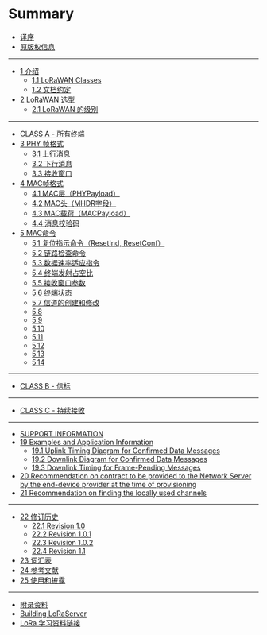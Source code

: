 # Summary

* [译序](README.md)
* [原版权信息](Copyright.md)
<!-- * [目录](Summary-Detail.md) -->

----

* [1 介绍](contents/ch01/README.md)
    * [1.1 LoRaWAN Classes](contents/ch01/1.1.md)
    * [1.2 文档约定](contents/ch01/1.2.md)
* [2 LoRaWAN 选型](contents/ch02/README.md)
    * [2.1 LoRaWAN 的级别](contents/ch02/2.1.md)

----

* [CLASS A - 所有终端](contents/CLASS-A.md)
* [3 PHY 帧格式](contents/ch03/README.md)
    * [3.1 上行消息](contents/ch03/3.1.md)
    * [3.2 下行消息](contents/ch03/3.2.md)
    * [3.3 接收窗口](contents/ch03/3.3.md)
* [4 MAC帧格式](contents/ch04/README.md)
    * [4.1 MAC层（PHYPayload）](contents/ch04/4.1.md)
    * [4.2 MAC头（MHDR字段）](contents/ch04/4.2.md)
    * [4.3 MAC载荷（MACPayload）](contents/ch04/4.3.md)
    * [4.4 消息校验码](contents/ch04/4.4.md) 
* [5 MAC命令](contents/ch05/README.md)
    * [5.1 复位指示命令（ResetInd, ResetConf）](contents/ch05/5.1.md) 
    * [5.2 链路检查命令](contents/ch05/5.2.md)
    * [5.3 数据速率适应指令](contents/ch05/5.3.md)
    * [5.4 终端发射占空比](contents/ch05/5.4.md)
    * [5.5 接收窗口参数](contents/ch05/5.5.md)
    * [5.6 终端状态](contents/ch05/5.6.md)
    * [5.7 信道的创建和修改](contents/ch05/5.7.md)
    * [5.8](contents/ch05/5.8.md)
    * [5.9](contents/ch05/5.9.md)
    * [5.10](contents/ch05/5.10.md)
    * [5.11](contents/ch05/5.11.md)
    * [5.12](contents/ch05/5.12.md)
    * [5.13](contents/ch05/5.13.md)
    * [5.14](contents/ch05/5.14.md) 

<!--
* [6 终端激活](contents/ch06/README.md)
* [7 重传退避](contents/ch07/README.md)
-->

----

* [CLASS B - 信标](contents/CLASS-B.md)

<!--
* [8 Class B 介绍](contents/ch08/README.md)
* [9 下行同步网络的原理](contents/ch09/README.md)
* [10 Class B 上行帧](contents/ch10/README.md)
* [11 Class B 下行帧](contents/ch11/README.md)
* [12 信标的获得和追踪](contents/ch12/README.md)
* [13 Class B 下行时隙时序](contents/ch13/README.md)
* [14 Class B MAC命令](contents/ch14/README.md)
* [15 信标](contents/ch15/README.md)
* [16 Class B 单播/多播下行信道频率](contents/ch16/README.md)
-->

---- 

* [CLASS C - 持续接收](contents/CLASS-C.md)

<!--
* [17 持续接收的终端](contents/ch17/README.md)
* [18 Class C MAC Command]()
-->

---

* [SUPPORT INFORMATION](contents/SUPPORT.md)
* [19 Examples and Application Information](contents/ch19/README.md)
    * [19.1 Uplink Timing Diagram for Confirmed Data Messages](contents/ch19/19.1.md)
    * [19.2 Downlink Diagram for Confirmed Data Messages](contents/ch19/19.2.md)
    * [19.3 Downlink Timing for Frame-Pending Messages](contents/ch19/19.3.md)
* [20 Recommendation on contract to be provided to the Network Server by the end-device provider at the time of provisioning](contents/ch20/README.md)
* [21 Recommendation on finding the locally used channels](contents/ch21/README.md)

---

* [22 修订历史](contents/ch22/README.md)
    * [22.1 Revision 1.0](contents/ch22/22.1.md)
    * [22.2 Revision 1.0.1](contents/ch22/22.2.md)
    * [22.3 Revision 1.0.2](contents/ch22/22.3.md)
    * [22.4 Revision 1.1](contents/ch22/22.4.md)
* [23 词汇表](Glossary.md)
* [24 参考文献](contents/ch24/README.md)
* [25 使用和披露](Copyright.md)

--- 

* [附录资料](contents/appendix/README.md)
* [Building LoRaServer](contents/appendix/build-lora-server.md)
* [LoRa 学习资料链接](contents/appendix/references.md) 

